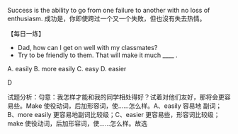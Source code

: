 

Success is the ability to go from one failure to another with no loss of enthusiasm.
成功是，你即使跨过一个又一个失敗，但也沒有失去热情。
 

【每日一练】 
- Dad, how can I get on well with my classmates?
- Try to be friendly to them. That will make it much ____ .

 A. easily
 B. more easily
 C. easy
 D. easier

D

 试题分析：句意：我怎样才能和我的同学相处得好？试着对他们友好，那将会更容易些。Make 使役动词，后加形容词，使……怎么样。A、easily  容易地 副词；B、more easily   更容易地副词比较级；C、easier 更容易些，形容词比较级；make 使役动词，后加形容词，使……怎么样。故选